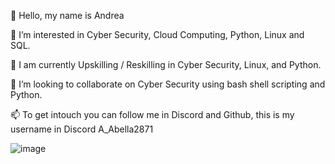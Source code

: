 
👋   Hello, my name is Andrea 

👀   I’m interested in Cyber Security, Cloud Computing, Python, Linux and SQL. 

🌱   I am currently Upskilling / Reskilling in Cyber Security, Linux, and Python. 

🚀   I’m looking to collaborate on Cyber Security using bash shell scripting and Python.

📫   To get intouch you can follow me in Discord and Github, this is my username in Discord  A_Abella2871


![image](https://github.com/AAbella7529/AAbella7529/assets/158771536/a9c75b8e-0725-4ddc-9a1c-0519a7ba6a81)







<!---
AAbella7529/AAbella7529 is a ✨ special ✨ repository because its `README.md` (this file) appears on your GitHub profile.
You can click the Preview link to take a look at your changes.
--->
